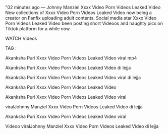 "02 minutes ago — Johnny Manziel Xxxx Video Porn Videos Leaked Video New collections of Xxxx Video Porn Videos Leaked Video now being a creator on Fanfix uploading adult contents. Social media star Xxxx Video Porn Videos Leaked Video been posting short Videoos and naughty pics on Tiktok platform for a while now.

WATCH Videos

TAG :

Akanksha Puri Xxxx Video Porn Videos Leaked Video viral mp4

Akanksha Puri Xxxx Video Porn Videos Leaked Video di lejja

Akanksha Puri Xxxx Video Porn Videos Leaked Video viral di lejja

Akanksha Puri Xxxx Video Porn Videos Leaked Video

Akanksha Puri Xxxx Video Porn Videos Leaked Video viral

viralJohnny Manziel Xxxx Video Porn Videos Leaked Video di lejja

Akanksha Puri Xxxx Video Porn Videos Leaked Video viral

Videoo viralJohnny Manziel Xxxx Video Porn Videos Leaked Video di lejja
